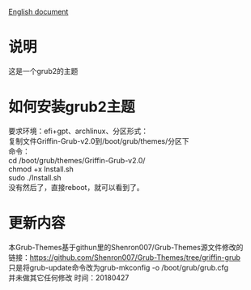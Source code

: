 [English document](README.md)

# 说明
这是一个grub2的主题

# 如何安装grub2主题
要求环境：efi+gpt、archlinux、分区形式：
<br />复制文件Griffin-Grub-v2.0到/boot/grub/themes/分区下
<br />命令：
<br />cd /boot/grub/themes/Griffin-Grub-v2.0/
<br />chmod +x Install.sh
<br />sudo ./Install.sh
<br />没有然后了，直接reboot，就可以看到了。

# 更新内容
本Grub-Themes基于githun里的Shenron007/Grub-Themes源文件修改的
<br />链接：https://github.com/Shenron007/Grub-Themes/tree/griffin-grub
<br />只是将grub-update命令改为grub-mkconfig -o /boot/grub/grub.cfg
<br />并未做其它任何修改
时间：20180427
